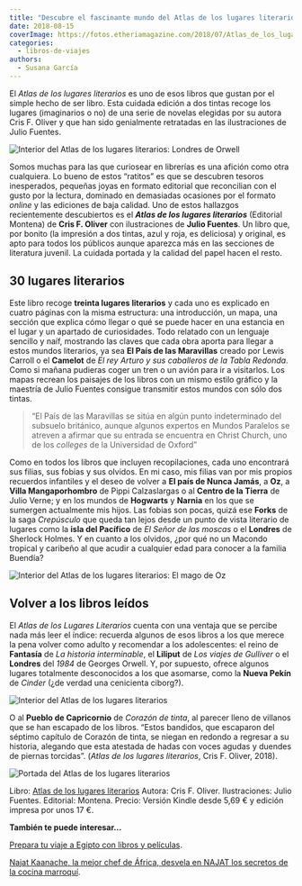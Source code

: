 ```yaml
---
title: "Descubre el fascinante mundo del Atlas de los lugares literarios"
date: 2018-08-15
coverImage: https://fotos.etheriamagazine.com/2018/07/Atlas_de_los_lugares_literarios.jpg
categories: 
  - libros-de-viajes
authors: 
  - Susana García
---
```


El _Atlas de los lugares literarios_ es uno de esos libros que gustan por el simple 
hecho de ser libro. Esta cuidada edición a dos tintas recoge los lugares (imaginarios o 
no) de una serie de novelas elegidas por su autora Cris F. Oliver y que han sido 
genialmente retratadas en las ilustraciones de Julio Fuentes. 

![Interior del Atlas de los lugares literarios: Londres de Orwell](https://fotos.etheriamagazine.com/2018/07/Atlas-Lugares-literarios-Orwell-1984-1024x643.jpg "El Londres de '1984' de Georges Orwell (1949).")

Somos muchas para las que curiosear en librerías es una afición como otra cualquiera. Lo 
bueno de estos “ratitos” es que se descubren tesoros inesperados, pequeñas joyas en 
formato editorial que reconcilian con el gusto por la lectura, dominado en demasiadas 
ocasiones por el formato _online_ y las ediciones de baja calidad. Uno de estos 
hallazgos recientemente descubiertos es el _**Atlas de los lugares literarios**_ 
(Editorial Montena) de **Cris F. Oliver** con ilustraciones de **Julio Fuentes**. Un 
libro que, por bonito (la impresión a dos tintas, azul y roja, es deliciosa) y original, 
es apto para todos los públicos aunque aparezca más en las secciones de literatura 
juvenil. La cuidada portada y la calidad del papel hacen el resto. 

## 30 lugares literarios

Este libro recoge **treinta lugares literarios** y cada uno es explicado en cuatro 
páginas con la misma estructura: una introducción, un mapa, una sección que explica cómo 
llegar o qué se puede hacer en una estancia en el lugar y un apartado de curiosidades. 
Todo relatado con un lenguaje sencillo y naíf, mostrando las claves que cada obra aporta 
para llegar a estos mundos literarios, ya sea **El País de las Maravillas** creado por 
Lewis Carroll o el **Camelot** de _El rey Arturo y sus caballeros de la Tabla Redonda_. 
Como si mañana pudieras coger un tren o un avión para ir a visitarlos. Los mapas recrean 
los paisajes de los libros con un mismo estilo gráfico y la maestría de Julio Fuentes 
consigue transmitir estos mundos con sólo dos tintas. 

> “El País de las Maravillas se sitúa en algún punto indeterminado del subsuelo británico, 
> aunque algunos expertos en Mundos Paralelos se atreven a afirmar que su entrada se 
> encuentra en Christ Church, uno de los _colleges_ de la Universidad de Oxford” 

Como en todos los libros que incluyen recopilaciones, cada uno encontrará sus filias, 
sus fobias y sus olvidos. En mi caso, mis filias van por mis propios recuerdos 
infantiles y el deseo de volver a **El país de Nunca Jamás**, a **Oz**, a **Villa 
Mangaporhombro** de Pippi Calzaslargas o al **Centro de la Tierra** de Julio Verne; y en 
los mundos de **Hogwarts** y **Narnia** en los que se sumergen actualmente mis hijos. 
Las fobias son pocas, quizá ese **Forks** de la saga _Crepúsculo_ que queda tan lejos 
desde un punto de vista literario de lugares como la **isla del Pacífico** de _El Señor 
de las moscas_ o el **Londres** de Sherlock Holmes. Y en cuanto a los olvidos, ¿por qué 
no un Macondo tropical y caribeño al que acudir a cualquier edad para conocer a la 
familia Buendía? 

![Interior del Atlas de los lugares literarios: El mago de Oz](https://fotos.etheriamagazine.com/2018/07/Atlas-lugares-literarios-Oz-1024x642.jpg "'El Maravilloso mago de Oz' de L.F. Baum (1900).")

## Volver a los libros leídos

El _Atlas de los Lugares Literarios_ cuenta con una ventaja que se percibe nada más leer 
el índice: recuerda algunos de esos libros a los que merece la pena volver como adulto y 
recomendar a los adolescentes: el reino de **Fantasía** de _La historia interminable_, 
el **Liliput** de _Los viajes de Gulliver_ o el **Londres** del _1984_ de Georges 
Orwell. Y, por supuesto, ofrece algunos lugares totalmente desconocidos a los que 
asomarse, como la **Nueva Pekín** de _Cinder_ (¿de verdad una cenicienta ciborg?). 

![Interior del Atlas de los lugares literarios](https://fotos.etheriamagazine.com/2018/07/Atlas-de-lugares-literarios-Nueva-Pekin-1024x641.jpg "Nueva Pekín de 'Cinder' de Marissa Meyer (2012).")

O al **Pueblo de Capricornio** de _Corazón de tinta_, al parecer lleno de villanos que 
se han escapado de los libros. “Estos bandidos, que escaparon del séptimo capítulo de 
Corazón de tinta, se niegan en redondo a regresar a su historia, alegando que esta 
atestada de hadas con voces agudas y duendes de piernas torcidas”. (_Atlas de los 
lugares literarios_, Cris F. Oliver, 2018). 

![Portada del Atlas de los lugares literarios](https://fotos.etheriamagazine.com/2018/07/Atlas_de_los_lugares_literarios-765x1024.jpg "Portada del Atlas de los lugares literarios.")

Libro: [Atlas de los lugares literarios](https://amzn.to/3P1Gcwo) Autora: Cris F. 
Oliver. Ilustraciones: Julio Fuentes. Editorial: Montena. Precio: Versión Kindle desde 
5,69 € y edición impresa por unos 17 €. 

**También te puede interesar...** 

[Prepara tu viaje a Egipto con libros y 
películas](https://etheriamagazine.com/2021/03/01/organizar-viaje-a-egipto-y-documentar-con-libros-peliculas/). 

[Najat Kaanache, la mejor chef de África, desvela en NAJAT los secretos de la cocina 
marroquí](https://etheriamagazine.com/2021/02/04/najat-libro-cocina-marroqui-chef-najat-kaanache/).
